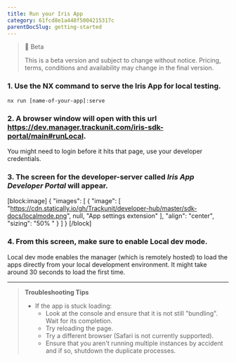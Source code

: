 ```yaml
---
title: Run your Iris App
category: 61fcd8e1a448f5004215317c
parentDocSlug: getting-started
---
```


> 🚧 Beta
> 
> This is a beta version and subject to change without notice. Pricing, terms, conditions and availability may change in the final version.

### 1. Use the NX command to serve the Iris App for local testing.

```
nx run [name-of-your-app]:serve
```



### 2. A browser window will open with this url <https://dev.manager.trackunit.com/iris-sdk-portal/main#runLocal>.
You might need to login before it hits that page, use your developer credentials.

### 3. The screen for the developer-server called _**Iris App Developer Portal**_ will appear.

[block:image]
{
  "images": [
    {
      "image": [
        "https://cdn.statically.io/gh/Trackunit/developer-hub/master/sdk-docs/localmode.png",
        null,
        "App settings extension"
      ],
      "align": "center",
      "sizing": "50% "
    }
  ]
}
[/block]

### 4. From this screen, make sure to enable **Local dev mode**.
Local dev mode enables the manager (which is remotely hosted) to load the apps directly from your local development environment. It might take around 30 seconds to load the first time. 


---

> **Troubleshooting Tips**
>
> - If the app is stuck loading:
>   - Look at the console and ensure that it is not still "bundling". Wait for its completion.
>   - Try reloading the page.
>   - Try a different browser (Safari is not currently supported).
>   - Ensure that you aren't running multiple instances by accident and if so, shutdown the duplicate processes.
